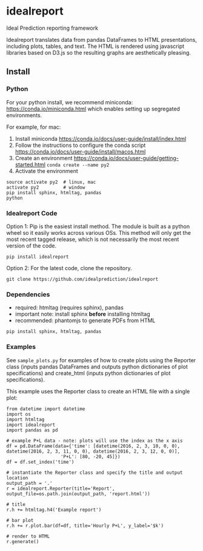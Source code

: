 # idealreport
Ideal Prediction reporting framework

Idealreport translates data from pandas DataFrames to HTML presentations, including plots, tables, and text.  The HTML is rendered using javascript libraries based on D3.js so the resulting graphs are aesthetically pleasing.

## Install
### Python
For your python install, we recommend miniconda: https://conda.io/miniconda.html which enables setting up segregated environments. 

For example, for mac:
1. Install miniconda https://conda.io/docs/user-guide/install/index.html
1. Follow the instructions to configure the conda script https://conda.io/docs/user-guide/install/macos.html
1. Create an environment https://conda.io/docs/user-guide/getting-started.html
``` conda create --name py2 ```
1. Activate the environment
```
source activate py2  # linux, mac
activate py2         # window
pip install sphinx, htmltag, pandas
python
```

### Idealreport Code
Option 1: Pip is the easiest install method.  The module is built as a python wheel so it easily works across various OSs. This method will only get the most recent tagged release, which is not necessarily the most recent version of the code.
```
pip install idealreport
```

Option 2: For the latest code, clone the repository.
```
git clone https://github.com/idealprediction/idealreport
```

### Dependencies
* required: htmltag (requires sphinx), pandas 
* important note: install sphinx **before** installing htmltag
* recommended: phantomjs to generate PDFs from HTML
```
pip install sphinx, htmltag, pandas 
```

### Examples
See ```sample_plots.py``` for examples of how to create plots using the Reporter class (inputs pandas DataFrames and outputs python dictionaries of plot specifications) and create_html (inputs python dictionaries of plot specifications).

This example uses the Reporter class to create an HTML file with a single plot:

```
from datetime import datetime
import os
import htmltag
import idealreport
import pandas as pd

# example P+L data - note: plots will use the index as the x axis 
df = pd.DataFrame(data={'time': [datetime(2016, 2, 3, 10, 0, 0), datetime(2016, 2, 3, 11, 0, 0), datetime(2016, 2, 3, 12, 0, 0)],
                    'P+L': [80, -20, 45]})
df = df.set_index('time')

# instantiate the Reporter class and specify the title and output location
output_path = '.'
r = idealreport.Reporter(title='Report', output_file=os.path.join(output_path, 'report.html'))

# title
r.h += htmltag.h4('Example report')

# bar plot 
r.h += r.plot.bar(df=df, title='Hourly P+L', y_label='$k')

# render to HTML
r.generate()
```
